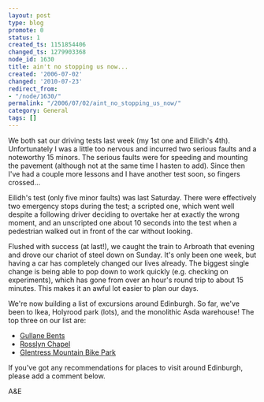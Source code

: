 ```yaml
---
layout: post
type: blog
promote: 0
status: 1
created_ts: 1151854406
changed_ts: 1279903368
node_id: 1630
title: ain't no stopping us now...
created: '2006-07-02'
changed: '2010-07-23'
redirect_from:
- "/node/1630/"
permalink: "/2006/07/02/aint_no_stopping_us_now/"
category: General
tags: []
---
```

We both sat our driving tests last week (my 1st one and Eilidh's 4th).  Unfortunately I was a little too nervous and incurred two serious faults and a noteworthy 15 minors.  The serious faults were for speeding and mounting the pavement (although not at the same time I hasten to add).  Since then I've had a couple more lessons and I have another test soon, so fingers crossed...
<!--break-->
Eilidh's test (only five minor faults) was last Saturday.  There were effectively two emergency stops during the test; a scripted one, which went well despite a following driver deciding to overtake her at exactly the wrong moment, and an unscripted one about 10 seconds into the test when a pedestrian walked out in front of the car without looking.   

Flushed with success (at last!), we caught the train to Arbroath that evening and drove our chariot of steel down on Sunday.  It's only been one week, but having a car has completely changed our lives already.  The biggest single change is being able to pop down to work quickly (e.g. checking on experiments), which has gone from over an hour's round trip to about 15 minutes.  This makes it an awful lot easier to plan our days.

We're now building a list of excursions around Edinburgh. So far, we've been to Ikea, Holyrood park (lots), and the monolithic Asda warehouse!  The top three on our list are:
*  [Gullane Bents](http://www.eastlothian.gov.uk/content/0,1094,933,00.html)
*  [Rosslyn Chapel](http://www.rosslynchapel.org.uk/)
*  [Glentress Mountain Bike Park](http://www.thehubintheforest.co.uk/)

If you've got any recommendations for places to visit around Edinburgh, please add a comment below.

A&E
